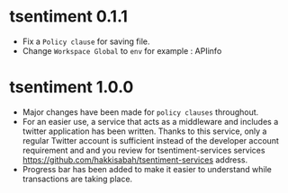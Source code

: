 # tsentiment 0.1.1

* Fix a `Policy clause` for saving file.
* Change `Workspace Global` to `env` for example : APIinfo

# tsentiment 1.0.0

* Major changes have been made for `policy clauses` throughout.
* For an easier use, a service that acts as a middleware and includes a twitter application has been written. Thanks to this service, only a regular Twitter account is sufficient instead of the developer account requirement and and you review for tsentiment-services services <https://github.com/hakkisabah/tsentiment-services> address.
* Progress bar has been added to make it easier to understand while transactions are taking place.

